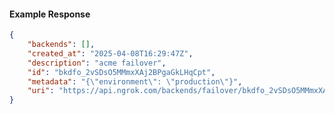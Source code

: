 <!-- Code generated for API Clients. DO NOT EDIT. -->

#### Example Response

```json
{
	"backends": [],
	"created_at": "2025-04-08T16:29:47Z",
	"description": "acme failover",
	"id": "bkdfo_2vSDsO5MMmxXAj2BPgaGkLHqCpt",
	"metadata": "{\"environment\": \"production\"}",
	"uri": "https://api.ngrok.com/backends/failover/bkdfo_2vSDsO5MMmxXAj2BPgaGkLHqCpt"
}
```
